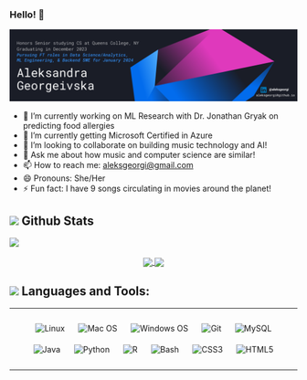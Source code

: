 ### Hello! 👋

<img src="https://github.com/aleksgeorgi/aleksgeorgi/blob/main/images/AGGithubBanner4.png">

- 🔭 I’m currently working on ML Research with Dr. Jonathan Gryak on predicting food allergies
- 🌱 I’m currently getting Microsoft Certified in Azure
- 👯 I’m looking to collaborate on building music technology and AI!
- 💬 Ask me about how music and computer science are similar!
- 📫 How to reach me: aleksgeorgi@gmail.com
- 😄 Pronouns: She/Her
- ⚡ Fun fact: I have 9 songs circulating in movies around the planet!

## <img src="https://media.giphy.com/media/iY8CRBdQXODJSCERIr/giphy.gif" width="25"> <b>Github Stats</b>

<img src="https://user-images.githubusercontent.com/73097560/115834477-dbab4500-a447-11eb-908a-139a6edaec5c.gif"></a>

<p align="center">
<a href="https://github.com/aleksgeorgi/">
  <img align="center" src="https://github-readme-streak-stats.herokuapp.com?user=aleksgeorgi&theme=algolia&date_format=M%20j%5B%2C%20Y%5D" width="450"/>
</a>
 
<a href="https://github.com/aleksgeorgi">
  <img align="center" src="https://github-readme-stats.vercel.app/api/top-langs?username=aleksgeorgi&show_icons=true&locale=en&layout=compact&theme=tokyonight" width="380"/>
</a>
</p>

## <img src="https://media2.giphy.com/media/QssGEmpkyEOhBCb7e1/giphy.gif?cid=ecf05e47a0n3gi1bfqntqmob8g9aid1oyj2wr3ds3mg700bl&rid=giphy.gif" width ="25"><b> Languages and Tools:</b>

<table align="center"><tr><td valign="top" width="100%">

<div align="center">  
<p align="center">
  <img style="margin: 10px" src="https://profilinator.rishav.dev/skills-assets/linux-original.svg" alt="Linux" height="50" />

  <img style="margin: 10px" src="https://i.imgur.com/e5nZFW8.png" title="Mac OS" height="60" />

  <img style="margin: 10px" src="https://i.imgur.com/bpXbsrR.png" title="Windows OS" height="50" />

  <img style="margin: 10px" src="https://profilinator.rishav.dev/skills-assets/git-scm-icon.svg" alt="Git" height="50" />

  <img style="margin: 10px" src="https://profilinator.rishav.dev/skills-assets/mysql-original-wordmark.svg" alt="MySQL" height="50" />

  <img style="margin: 10px" src="https://profilinator.rishav.dev/skills-assets/java-original-wordmark.svg" alt="Java" height="50" />

  <img style="margin: 10px" src="https://profilinator.rishav.dev/skills-assets/python-original.svg" alt="Python" height="50" />

  <img style="margin: 10px" src="https://i.imgur.com/sZLnQBi.jpg" alt="R" height="50" />

  <img style="margin: 10px" src="https://profilinator.rishav.dev/skills-assets/gnu_bash-icon.svg" alt="Bash" height="50" />

  <img style="margin: 10px" src="https://profilinator.rishav.dev/skills-assets/css3-original-wordmark.svg" alt="CSS3" height="50" />

  <img style="margin: 10px" src="https://profilinator.rishav.dev/skills-assets/html5-original-wordmark.svg" alt="HTML5" height="50" />
</p>
</div>

</td></tr></table>

<!USE THIS: https://dev.to/charalambosioannou/create-a-dynamic-github-profile-readme-il5>
<!-- https://github.com/durgeshsamariya/awesome-github-profile-readme-templates-->
